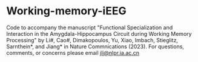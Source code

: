 # Working-memory-iEEG
Code to accompany the manuscript "Functional Specialization and Interaction in the Amygdala-Hippocampus Circuit during Working Memory Processing" by Li#, Cao#, Dimakopoulos, Yu, Xiao, Imbach, Stieglitz, Sarnthein*, and Jiang* in Nature Commnications (2023).
For questions, comments, or concerns please email jli@nlpr.ia.ac.cn
